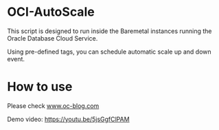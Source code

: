 # OCI-AutoScale
This script is designed to run inside the Baremetal instances running the Oracle Database Cloud Service.

Using pre-defined tags, you can schedule automatic scale up and down event.

# How to use
Please check www.oc-blog.com

Demo video: https://youtu.be/5jsGgfClPAM
